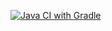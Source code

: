 [![Java CI with Gradle](https://github.com/NikolayGainulin/TestingWebInterfaces/actions/workflows/gradle.yml/badge.svg)](https://github.com/NikolayGainulin/TestingWebInterfaces/actions/workflows/gradle.yml)
